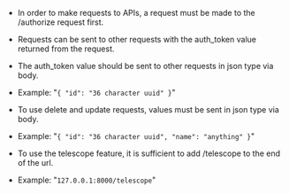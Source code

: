 - In order to make requests to APIs, a request must be made to the /authorize request first.

- Requests can be sent to other requests with the auth_token value returned from the request.

- The auth_token value should be sent to other requests in json type via body.

- Example:
"`{ "id": "36 character uuid" }`"

- To use delete and update requests, values must be sent in json type via body.

- Example:
"`{ "id": "36 character uuid", "name": "anything" }`"

- To use the telescope feature, it is sufficient to add /telescope to the end of the url.

- Example:
"`127.0.0.1:8000/telescope`"
